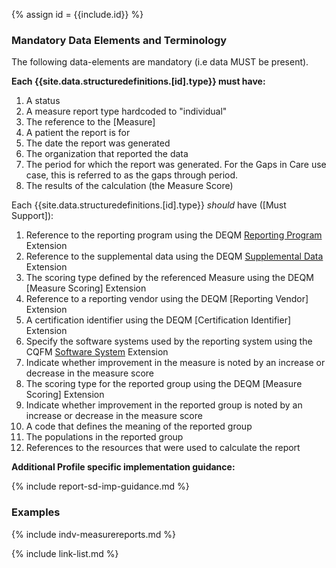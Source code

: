 {% assign id = {{include.id}} %}

### Mandatory Data Elements and Terminology

The following data-elements are mandatory (i.e data MUST be present).

**Each {{site.data.structuredefinitions.[id].type}} must have:**

1. A status
1. A measure report type hardcoded to "individual"
1. The reference to the [Measure]
1. A patient the report is for
1. The date the report was generated
1. The organization that reported the data
1. The period for which the report was generated. For the Gaps in Care use case, this is referred to as the gaps through period.
1. The results of the calculation (the Measure Score)


Each {{site.data.structuredefinitions.[id].type}} *should* have ([Must Support]):

1. Reference to the reporting program using the DEQM [Reporting Program](StructureDefinition-extension-reportingProgram.html) Extension
1. Reference to the supplemental data using the DEQM [Supplemental Data](StructureDefinition-extension-supplementalData.html) Extension
1. The scoring type defined by the referenced Measure using the DEQM [Measure Scoring] Extension
1. Reference to a reporting vendor using the DEQM [Reporting Vendor] Extension
1. A certification identifier using the DEQM [Certification Identifier] Extension
1. Specify the software systems used by the reporting system using the CQFM [Software System]({{site.data.fhir.cqfm}}StructureDefinition-cqfm-softwaresystem.html) Extension
1. Indicate whether improvement in the measure is noted by an increase or decrease in the measure score
1. The scoring type for the reported group using the DEQM [Measure Scoring] Extension
1. Indicate whether improvement in the reported group is noted by an increase or decrease in the measure score
1. A code that defines the meaning of the reported group
1. The populations in the reported group
1. References to the resources that were used to calculate the report

**Additional Profile specific implementation guidance:**

{% include report-sd-imp-guidance.md %}

### Examples

{% include indv-measurereports.md %}

{% include link-list.md %}
